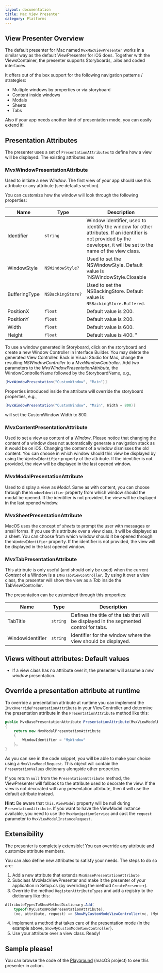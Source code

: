 ```yaml
---
layout: documentation
title: Mac View Presenter
category: Platforms
---
```


## View Presenter Overview

The default presenter for Mac named `MvxMacViewPresenter` works in a similar way as the default ViewPresenter for iOS does. Together with the ViewsContainer, the presenter supports Storyboards, .xibs and coded interfaces.

It offers out of the box support for the following navigation patterns / strategies:

- Multiple windows by properties or via storyboard
- Content inside windows
- Modals
- Sheets
- Tabs

Also if your app needs another kind of presentation mode, you can easily extend it!

## Presentation Attributes

The presenter uses a set of `PresentationAttributes` to define how a view will be displayed. The existing attributes are:

### MvxWindowPresentationAttribute

Used to initiate a new _Window_. The first view of your app should use this attribute or any attribute (see defaults section).

You can customize how the window will look through the following properties:

| Name | Type | Description |
| ---- | ---- | ----------- |
| Identifier | `string` | Window identifier, used to identify the window for other attributes. If an identifier is not provided by the developer, it will be set to the name of the view class. |
| WindowStyle | `NSWindowStyle?` | Used to set the NSWindowStyle. Default value is `NSWindowStyle.Closable | NSWindowStyle.Resizable | NSWindowStyle.Titled`. |
| BufferingType | `NSBackingStore?` | Used to set the NSBackingStore. Default value is `NSBackingStore.Buffered`. |
| PositionX | `float` | Default value is 200. |
| PositionY | `float` | Default value is 200. |
| Width | `float` | Default value is 600. |
| Height | `float` | Default value is 400. "

To use a window generated in Storyboard, click on the storyboard and create a new Window Controller in Interface Builder. You may delete the generated View Controller. Back in Visual Studio for Mac, change the resulting _NSWindowController_ to a _MvxWindowController_. Add two parameters to the _MvxWindowPresentationAttribute_, the WindowControllerName followed by the StoryboardName, e.g.,
```c#
[MvxWindowPresentation("CustomWindow", "Main")]
```

Properties introduced inside the attribute will override the storyboard properties, e.g.,
```c#
[MvxWindowPresentation("CustomWindow", "Main", Width = 800)]
```
will set the CustomWindow Width to 800.

### MvxContentPresentationAttribute

Used to set a view as content of a _Window_. Please notice that changing the content of a window does not automatically generate a navigation stack as it would be on iOS. Changing the content of a window dismisses the old content.
You can choose in which window should this view be displayed by using the `WindowIdentifier` property of the attribute. If the identifier is not provided, the view will be displayed in the last opened window.

### MvxModalPresentationAttribute

Used to display a view as _Modal_. Same as with content, you can choose through the `WindowIdentifier` property from which window should the modal be opened. If the identifier is not provided, the view will be displayed in the last opened window.

### MvxSheetPresentationAttribute

MacOS uses the concept of _sheets_ to prompt the user with messages or small forms. If you use this attribute over a view class, it will be displayed as a sheet. You can choose from which window should it be opened through the `WindowIdentifier` property. If the identifier is not provided, the view will be displayed in the last opened window.

### MvxTabPresentationAttribute

This attribute is only useful (and should only be used) when the current _Content_ of a Window is a `IMvxTabViewController`.
By using it over a view class, the presenter will show the view as a _Tab_ inside the TabViewController.

The presentation can be customized through this properties:

| Name | Type | Description |
| ---- | ---- | ----------- |
| TabTitle | `string` | Defines the title of the tab that will be displayed in the segmented control for tabs. |
| WindowIdentifier | `string` | identifier for the window where the view should be displayed. |

## Views without attributes: Default values

- If a view class has no attribute over it, the presenter will assume a _new window_ presentation.

## Override a presentation attribute at runtime

To override a presentation attribute at runtime you can implement the `IMvxOverridePresentationAttribute` in your ViewController and determine the presentation attribute in the `PresentationAttribute` method like this:
```c#
public MvxBasePresentationAttribute PresentationAttribute(MvxViewModelRequest request)
{
    return new MvxModalPresentationAttribute
    {
        WindowIdentifier = "MyWindow"
    };
}
```

As you can see in the code snippet, you will be able to make your choice using a `MvxViewModelRequest`. This object will contain the `PresentationValues` dictionary alongside other properties. 

If you return `null` from the `PresentationAttribute` method, the ViewPresenter will fallback to the attribute used to decorate the view. If the view is not decorated with any presentation attribute, then it will use the default attribute instead.

__Hint:__ Be aware that `this.ViewModel` property will be null during `PresentationAttribute`. If you want to have the ViewModel instance available, you need to use the `MvxNavigationService` and cast the `request` parameter to `MvxViewModelInstanceRequest`.

## Extensibility
The presenter is completely extensible! You can override any attribute and customize attribute members.

You can also define new attributes to satisfy your needs. The steps to do so are:

1. Add a new attribute that extends `MvxBasePresentationAttribute`
2. Subclass MvxMacViewPresenter and make it the presenter of your application in Setup.cs (by overriding the method `CreatePresenter`).
3. Override the method `RegisterAttributeTypes` and add a registry to the dictionary like this:

```c#
AttributeTypesToShowMethodDictionary.Add(
    typeof(MyCustomModePresentationAttribute),
    (vc, attribute, request) => ShowMyCustomModeViewController(vc, (MyCustomPresentationAttribute)attribute, request));
```

4. Implement a method that takes care of the presentation mode (in the example above, `ShowMyCustomModeViewController`).
5. Use your attribute over a view class. Ready!


## Sample please!
You can browse the code of the [Playground](https://github.com/MvvmCross/MvvmCross/tree/master/Projects/Playground) (macOS project) to see this presenter in action.
